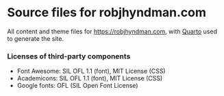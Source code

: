 Source files for robjhyndman.com
=================================

All content and theme files for https://robjhyndman.com, with [Quarto](https://quarto.org) used to generate the site.

### Licenses of third-party components

* Font Awesome: SIL OFL 1.1 (font), MIT License (CSS)
* Academicons: SIL OFL 1.1 (font), MIT License (CSS)
* Google fonts: OFL (SIL Open Font License)
